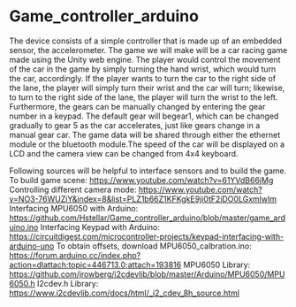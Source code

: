# Game_controller_arduino
The device consists of a simple controller that is made up of an embedded sensor, the accelerometer. The game we will make will be a car racing game made using the Unity web engine. The player would control the movement of the car in the game by simply turning the hand wrist, which would turn the car, accordingly. If the player wants to turn the car to the right side of the lane, the player will simply    turn their wrist and the car will turn; likewise, to turn to the right side of the lane, the player will turn the wrist to the left. Furthermore, the gears can be manually changed by entering the gear number in a keypad. The default gear will begear1, which can be changed gradually to gear 5 as the car accelerates, just like gears change in a manual gear car. The game data will be shared through either the ethernet module or the bluetooth module.The speed of the car will be displayed on a LCD and the camera view can be changed from 4x4 keyboard. 

Following sources will be helpful to interface sensors and to build the game.
To build game scene: https://www.youtube.com/watch?v=61YVdB66jMg
Controlling different camera mode: https://www.youtube.com/watch?v=NO3-76WUZiY&index=8&list=PLZ1b66Z1KFKgkE9ji0tF2iDO0LGxmlwIm
Interfacing MPU6050 with Arduino: https://github.com/Hstellar/Game_controller_arduino/blob/master/game_arduino.ino
Interfacing Keypad with Arduino: https://circuitdigest.com/microcontroller-projects/keypad-interfacing-with-arduino-uno
To obtain offsets, download MPU6050_calbration.ino: https://forum.arduino.cc/index.php?action=dlattach;topic=446713.0;attach=193816
MPU6050 Library: https://github.com/jrowberg/i2cdevlib/blob/master/Arduino/MPU6050/MPU6050.h
I2cdev.h Library: https://www.i2cdevlib.com/docs/html/_i2_cdev_8h_source.html
 
